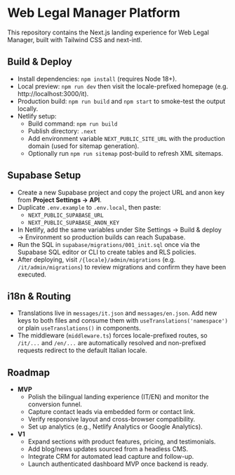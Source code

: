 # Web Legal Manager Platform

This repository contains the Next.js landing experience for Web Legal Manager, built with Tailwind CSS and next-intl.

## Build & Deploy

- Install dependencies: `npm install` (requires Node 18+).
- Local preview: `npm run dev` then visit the locale-prefixed homepage (e.g. http://localhost:3000/it).
- Production build: `npm run build` and `npm start` to smoke-test the output locally.
- Netlify setup:
  - Build command: `npm run build`
  - Publish directory: `.next`
  - Add environment variable `NEXT_PUBLIC_SITE_URL` with the production domain (used for sitemap generation).
  - Optionally run `npm run sitemap` post-build to refresh XML sitemaps.

## Supabase Setup

- Create a new Supabase project and copy the project URL and anon key from **Project Settings → API**.
- Duplicate `.env.example` to `.env.local`, then paste:
  - `NEXT_PUBLIC_SUPABASE_URL`
  - `NEXT_PUBLIC_SUPABASE_ANON_KEY`
- In Netlify, add the same variables under Site Settings → Build & deploy → Environment so production builds can reach Supabase.
- Run the SQL in `supabase/migrations/001_init.sql` once via the Supabase SQL editor or CLI to create tables and RLS policies.
- After deploying, visit `/{locale}/admin/migrations` (e.g. `/it/admin/migrations`) to review migrations and confirm they have been executed.

## i18n & Routing

- Translations live in `messages/it.json` and `messages/en.json`. Add new keys to both files and consume them with `useTranslations('namespace')` or plain `useTranslations()` in components.
- The middleware (`middleware.ts`) forces locale-prefixed routes, so `/it/...` and `/en/...` are automatically resolved and non-prefixed requests redirect to the default Italian locale.

## Roadmap

- **MVP**
  - Polish the bilingual landing experience (IT/EN) and monitor the conversion funnel.
  - Capture contact leads via embedded form or contact link.
  - Verify responsive layout and cross-browser compatibility.
  - Set up analytics (e.g., Netlify Analytics or Google Analytics).
- **V1**
  - Expand sections with product features, pricing, and testimonials.
  - Add blog/news updates sourced from a headless CMS.
  - Integrate CRM for automated lead capture and follow-up.
  - Launch authenticated dashboard MVP once backend is ready.
